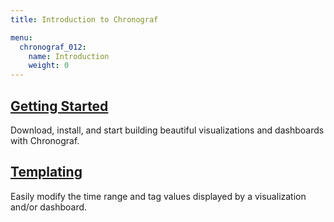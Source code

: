 ```yaml
---
title: Introduction to Chronograf

menu:
  chronograf_012:
    name: Introduction
    weight: 0
---
```


## [Getting Started](/chronograf/v0.12/introduction/getting_started/)
Download, install, and start building beautiful visualizations and dashboards with Chronograf.

## [Templating](/chronograf/v0.12/introduction/templating/)
Easily modify the time range and tag values displayed by a visualization and/or dashboard.
